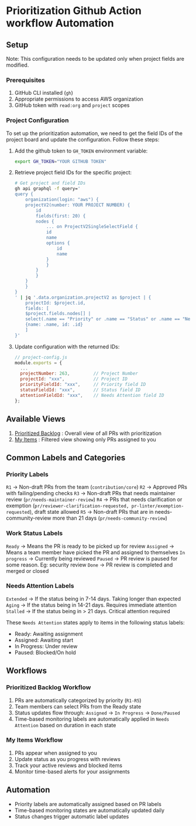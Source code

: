 # Prioritization Github Action workflow Automation

## Setup

Note: This configuration needs to be updated only when project fields are modified.

### Prerequisites
1. GitHub CLI installed (`gh`)
2. Appropriate permissions to access AWS organization
3. GitHub token with `read:org` and `project` scopes

### Project Configuration
To set up the prioritization automation, we need to get the field IDs of the project board and update the configuration. Follow these steps:

1. Add the github token to `GH_TOKEN` environment variable:

    ```bash
    export GH_TOKEN="YOUR GITHUB TOKEN"

2. Retrieve project field IDs for the specific project:

    ```bash
    # Get project and field IDs
    gh api graphql -f query='
    query {
        organization(login: "aws") {
        projectV2(number: YOUR PROJECT NUMBER) {
            id
            fields(first: 20) {
            nodes {
                ... on ProjectV2SingleSelectField {
                id
                name
                options {
                    id
                    name
                }
                }
            }
            }
        }
        }
    }
    ' | jq '.data.organization.projectV2 as $project | {
        projectId: $project.id,
        fields: [
        $project.fields.nodes[] | 
        select(.name == "Priority" or .name == "Status" or .name == "Needs Attention") |
        {name: .name, id: .id}
        ]
    }'

3. Update configuration with the returned IDs:

    ```javascript   
    // project-config.js
    module.exports = {
      ...
      projectNumber: 263,         // Project Number
      projectId: "xxx",           // Project ID
      priorityFieldId: "xxx",     // Priority field ID
      statusFieldId: "xxx",       // Status field ID
      attentionFieldId: "xxx",    // Needs Attention field ID
    };


## Available Views
1. [Prioritized Backlog](https://github.com/orgs/aws/projects/263/views/1) : Overall view of all PRs with prioritization
2. [My Items](https://github.com/orgs/aws/projects/263/views/6) : Filtered view showing only PRs assigned to you

## Common Labels and Categories

### Priority Labels
`R1` -> Non-draft PRs from the team (`contribution/core`)
`R2` -> Approved PRs with failing/pending checks
`R3` -> Non-draft PRs that needs maintainer review (`pr/needs-maintainer-review`)
`R4` -> PRs that needs clarification or exemption (`pr/reviewer-clarification-requested, pr-linter/exemption-requested`), draft state allowed
`R5` -> Non-draft PRs that are in needs-community-review more than 21 days (`pr/needs-community-review`)

### Work Status Labels
`Ready` -> Means the PR is ready to be picked up for review
`Assigned` -> Means a team member have picked the PR and assigned to themselves
`In progress` -> Currently being reviewed
`Paused` -> PR review is paused for some reason. Eg: security review
`Done` -> PR review is completed and merged or closed

### Needs Attention Labels
`Extended` -> If the status being in 7-14 days. Taking longer than expected
`Aging` -> If the status being in 14-21 days. Requires immediate attention
`Stalled` ->  If the status being in > 21 days. Critical attention required

These `Needs Attention` states apply to items in the following status labels:
- Ready: Awaiting assignment
- Assigned: Awaiting start
- In Progress: Under review
- Paused: Blocked/On hold

## Workflows

### Prioritized Backlog Workflow
1. PRs are automatically categorized by priority (`R1-R5`)
2. Team members can select PRs from the Ready state
3. Status updates flow through: `Assigned` → `In Progress` → `Done/Paused`
4. Time-based monitoring labels are automatically applied in `Needs Attention` based on duration in each state

### My Items Workflow
1. PRs appear when assigned to you
2. Update status as you progress with reviews
3. Track your active reviews and blocked items
4. Monitor time-based alerts for your assignments

## Automation
- Priority labels are automatically assigned based on PR labels
- Time-based monitoring states are automatically updated daily
- Status changes trigger automatic label updates